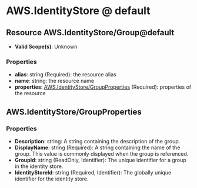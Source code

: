 # AWS.IdentityStore @ default

## Resource AWS.IdentityStore/Group@default
* **Valid Scope(s)**: Unknown
### Properties
* **alias**: string (Required): the resource alias
* **name**: string: the resource name
* **properties**: [AWS.IdentityStore/GroupProperties](#awsidentitystoregroupproperties) (Required): properties of the resource

## AWS.IdentityStore/GroupProperties
### Properties
* **Description**: string: A string containing the description of the group.
* **DisplayName**: string (Required): A string containing the name of the group. This value is commonly displayed when the group is referenced.
* **GroupId**: string (ReadOnly, Identifier): The unique identifier for a group in the identity store.
* **IdentityStoreId**: string (Required, Identifier): The globally unique identifier for the identity store.

